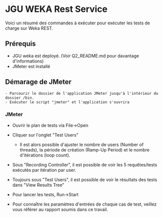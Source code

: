 # JGU WEKA Rest Service

Voici un résumé des commandes à exécuter pour exécuter les tests de charge sur Weka REST.

## Prérequis
- JGU weka est deployé. (Voir Q2_README.md pour davantage d'informations)
- JMeter est installé

## Démarage de JMeter
```
- Parcourir le dossier de l'application JMeter jusqu'à l'intérieur du dossier /bin.
- Exécuter le script "jmeter" et l'application s'ouvrira
```

### JMeter
- Ouvrir le plan de tests via File->Open
- Cliquer sur l'onglet "Test Users"
  - Il est alors possible d'ajuster le nombre de users (Number of threads), la période de création (Ramp-Up Period) et le nombre d'itérations (loop count).
- Sous "Recording Controller", il est possible de voir les 5 requêtes/tests exécutés par itération par user.
- Toujours sous "Test Users", il est possible de voir le résultats des tests dans "View Results Tree"
- Pour lancer les tests, Run->Start

- Pour connaître les paramètres d'entrées de chaque cas de test, veillez vous référer au rapport soumis dans ce travail.

